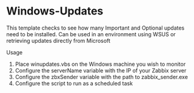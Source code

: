 Windows-Updates
======
This template checks to see how many Important and Optional updates need to be installed. Can be used
in an environment using WSUS or retrieving updates directly from Microsoft

Usage

1. Place winupdates.vbs on the Windows machine you wish to monitor
2. Configure the serverName variable with the IP of your Zabbix server
3. Configure the zbxSender variable with the path to zabbix_sender.exe
4. Configure the script to run as a scheduled task
